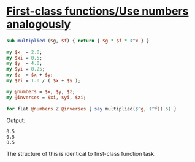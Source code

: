 [1]: https://rosettacode.org/wiki/First-class_functions/Use_numbers_analogously

# [First-class functions/Use numbers analogously][1]



```perl
sub multiplied ($g, $f) { return { $g * $f * $^x } }
 
my $x  = 2.0;
my $xi = 0.5;
my $y  = 4.0;
my $yi = 0.25;
my $z  = $x + $y;
my $zi = 1.0 / ( $x + $y );

my @numbers = $x, $y, $z;
my @inverses = $xi, $yi, $zi;
 
for flat @numbers Z @inverses { say multiplied($^g, $^f)(.5) }
```


Output:


```
0.5
0.5
0.5
```


The structure of this is identical to first-class function task.
